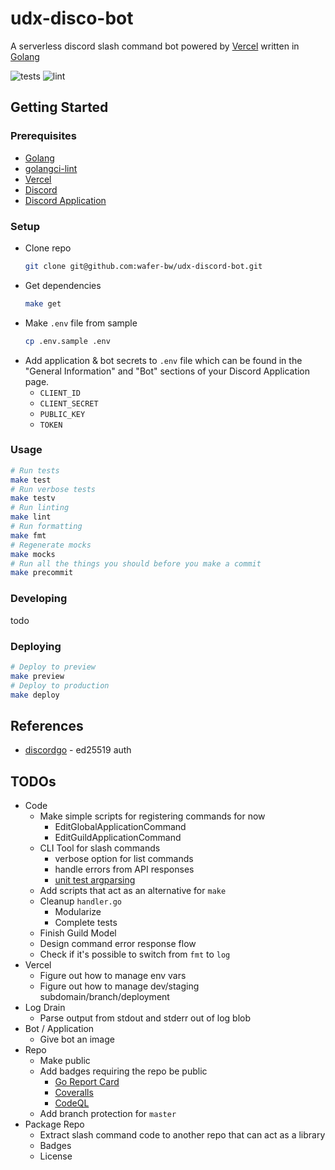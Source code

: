 # udx-disco-bot
A serverless discord slash command bot powered by [Vercel](https://vercel.com/) written in [Golang](https://golang.org/)

![tests](https://github.com/wafer-bw/udx-discord-bot/workflows/tests/badge.svg)
![lint](https://github.com/wafer-bw/udx-discord-bot/workflows/lint/badge.svg)

## Getting Started

### Prerequisites
* [Golang](https://golang.org/dl/)
* [golangci-lint](https://golangci-lint.run/usage/install/#local-installation)
* [Vercel](https://vercel.com/)
* [Discord](https://discord.com/)
* [Discord Application](https://discord.com/developers/applications)

### Setup
- Clone repo
    ```sh
    git clone git@github.com:wafer-bw/udx-discord-bot.git
    ```
- Get dependencies
    ```sh
    make get
    ```
- Make `.env` file from sample
    ```sh
    cp .env.sample .env
    ```
- Add application & bot secrets to `.env` file which can be found in the "General Information" and "Bot" sections of your Discord Application page.
    - `CLIENT_ID`
    - `CLIENT_SECRET`
    - `PUBLIC_KEY`
    - `TOKEN`

### Usage
```sh
# Run tests
make test
# Run verbose tests
make testv
# Run linting
make lint
# Run formatting
make fmt
# Regenerate mocks
make mocks
# Run all the things you should before you make a commit
make precommit
```

### Developing
todo

### Deploying
```sh
# Deploy to preview
make preview
# Deploy to production
make deploy
```

## References
* [discordgo](https://github.com/bwmarrin/discordgo) - ed25519 auth

## TODOs
* Code
    * Make simple scripts for registering commands for now
        - EditGlobalApplicationCommand
        - EditGuildApplicationCommand
    * CLI Tool for slash commands
        * verbose option for list commands
        * handle errors from API responses
        * [unit test argparsing](https://github.com/docopt/docopt.go/blob/master/examples/unit_test/unit_test.go)
    * Add scripts that act as an alternative for `make`
    * Cleanup `handler.go`
        * Modularize
        * Complete tests
    * Finish Guild Model
    * Design command error response flow
    * Check if it's possible to switch from `fmt` to `log`
* Vercel
    *  Figure out how to manage env vars
    * Figure out how to manage dev/staging subdomain/branch/deployment
* Log Drain
    * Parse output from stdout and stderr out of log blob
* Bot / Application
    * Give bot an image
* Repo
    * Make public
    * Add badges requiring the repo be public
        * [Go Report Card](https://goreportcard.com/)
        * [Coveralls](https://coveralls.io/)
        * [CodeQL](https://github.com/wafer-bw/udx-disco-bot/security)
    * Add branch protection for `master`
* Package Repo
    * Extract slash command code to another repo that can act as a library
    * Badges
    * License
